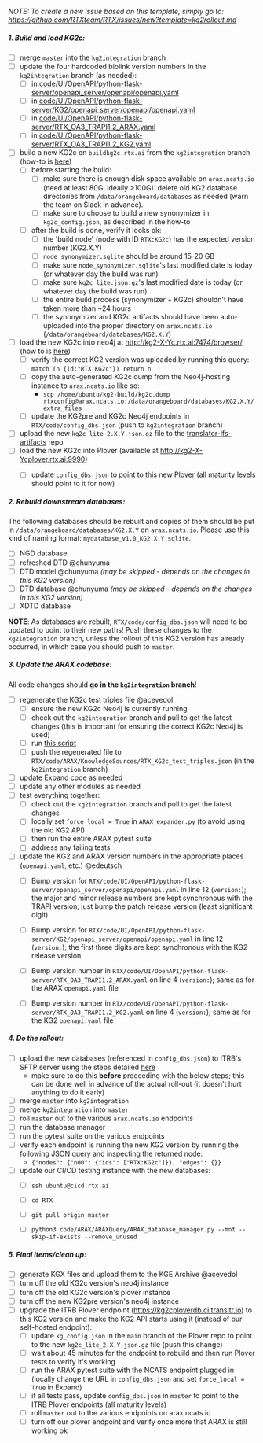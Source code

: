_NOTE: To create a new issue based on this template, simply go to: https://github.com/RTXteam/RTX/issues/new?template=kg2rollout.md_

##### 1. Build and load KG2c:

- [ ] merge `master` into the `kg2integration` branch
- [ ] update the four hardcoded biolink version numbers in the `kg2integration` branch (as needed):
  - [ ] in [code/UI/OpenAPI/python-flask-server/openapi_server/openapi/openapi.yaml](../code/UI/OpenAPI/python-flask-server/openapi_server/openapi/openapi.yaml)
  - [ ] in [code/UI/OpenAPI/python-flask-server/KG2/openapi_server/openapi/openapi.yaml](../code/UI/OpenAPI/python-flask-server/KG2/openapi_server/openapi/openapi.yaml)
  - [ ] in [code/UI/OpenAPI/python-flask-server/RTX_OA3_TRAPI1.2_ARAX.yaml](../code/UI/OpenAPI/python-flask-server/RTX_OA3_TRAPI1.2_ARAX.yaml)
  - [ ] in [code/UI/OpenAPI/python-flask-server/RTX_OA3_TRAPI1.2_KG2.yaml](../code/UI/OpenAPI/python-flask-server/RTX_OA3_TRAPI1.2_KG2.yaml)
- [ ] build a new KG2c on `buildkg2c.rtx.ai` from the `kg2integration` branch (how-to is [here](https://github.com/RTXteam/RTX/tree/master/code/kg2c#build-kg2canonicalized))
  - [ ] before starting the build:
    - [ ] make sure there is enough disk space available on `arax.ncats.io` (need at least 80G, ideally >100G). delete old KG2 database directories from `/data/orangeboard/databases` as needed (warn the team on Slack in advance).
    - [ ] make sure to choose to build a new synonymizer in `kg2c_config.json`, as described in the how-to
  - [ ] after the build is done, verify it looks ok:
    - [ ] the 'build node' (node with ID `RTX:KG2c`) has the expected version number (KG2.X.Y)
    - [ ] `node_synonymizer.sqlite` should be around 15-20 GB
    - [ ] make sure `node_synonymizer.sqlite`'s last modified date is today (or whatever day the build was run)
    - [ ] make sure `kg2c_lite.json.gz`'s last modified date is today (or whatever day the build was run)
    - [ ] the entire build process (synonymizer + KG2c) shouldn't have taken more than ~24 hours
    - [ ] the synonymizer and KG2c artifacts should have been auto-uploaded into the proper directory on `arax.ncats.io` (`/data/orangeboard/databases/KG2.X.Y`)
- [ ] load the new KG2c into neo4j at http://kg2-X-Yc.rtx.ai:7474/browser/ (how to is [here](https://github.com/RTXteam/RTX/tree/master/code/kg2c#host-kg2canonicalized-in-neo4j))
  - [ ] verify the correct KG2 version was uploaded by running this query: `match (n {id:"RTX:KG2c"}) return n`
  - [ ] copy the auto-generated KG2c dump from the Neo4j-hosting instance to `arax.ncats.io` like so:
    - `scp /home/ubuntu/kg2-build/kg2c.dump rtxconfig@arax.ncats.io:/data/orangeboard/databases/KG2.X.Y/extra_files`
  - [ ] update the KG2pre and KG2c Neo4j endpoints in `RTX/code/config_dbs.json` (push to `kg2integration` branch)
- [ ] upload the new `kg2c_lite_2.X.Y.json.gz` file to the [translator-lfs-artifacts](https://github.com/ncats/translator-lfs-artifacts/tree/main/files) repo
- [ ] load the new KG2c into Plover (available at http://kg2-X-Ycplover.rtx.ai:9990)
  - [ ] update `config_dbs.json` to point to this new Plover (all maturity levels should point to it for now)
  

##### 2. Rebuild downstream databases:

The following databases should be rebuilt and copies of them should be put in `/data/orangeboard/databases/KG2.X.Y` on `arax.ncats.io`. Please use this kind of naming format: `mydatabase_v1.0_KG2.X.Y.sqlite`.

- [ ] NGD database
- [ ] refreshed DTD @chunyuma
- [ ] DTD model @chunyuma _(may be skipped - depends on the changes in this KG2 version)_
- [ ] DTD database @chunyuma _(may be skipped - depends on the changes in this KG2 version)_
- [ ] XDTD database

**NOTE**: As databases are rebuilt, `RTX/code/config_dbs.json` will need to be updated to point to their new paths! Push these changes to the `kg2integration` branch, unless the rollout of this KG2 version has already occurred, in which case you should push to `master`. 


##### 3. Update the ARAX codebase:

All code changes should **go in the `kg2integration` branch**!

- [ ] regenerate the KG2c test triples file @acevedol
  - [ ] ensure the new KG2c Neo4j is currently running
  - [ ] check out the `kg2integration` branch and pull to get the latest changes (this is important for ensuring the correct KG2c Neo4j is used)
  - [ ] run [this script](https://github.com/RTXteam/RTX/blob/master/code/ARAX/KnowledgeSources/create_csv_of_kp_predicate_triples.py)
  - [ ] push the regenerated file to `RTX/code/ARAX/KnowledgeSources/RTX_KG2c_test_triples.json` (in the `kg2integration` branch)
- [ ] update Expand code as needed
- [ ] update any other modules as needed
- [ ] test everything together:
  - [ ] check out the `kg2integration` branch and pull to get the latest changes
  - [ ] locally set `force_local = True` in `ARAX_expander.py` (to avoid using the old KG2 API)
  - [ ] then run the entire ARAX pytest suite
  - [ ] address any failing tests
- [ ] update the KG2 and ARAX version numbers in the appropriate places (`openapi.yaml`, etc.) @edeutsch
  - [ ] Bump version for `RTX/code/UI/OpenAPI/python-flask-server/openapi_server/openapi/openapi.yaml` in line 12 (`version:`); the major and minor release numbers are kept synchronous with the TRAPI version; just bump the patch release version (least significant digit)
  - [ ] Bump version for `RTX/code/UI/OpenAPI/python-flask-server/KG2/openapi_server/openapi/openapi.yaml` in line 12 (`version:`); the first three digits are kept synchronous with the KG2 release version
  - [ ] Bump version number in `RTX/code/UI/OpenAPI/python-flask-server/RTX_OA3_TRAPI1.2_ARAX.yaml` on line 4 (`version:`); same as for the ARAX `openapi.yaml` file
  - [ ] Bump version number in `RTX/code/UI/OpenAPI/python-flask-server/RTX_OA3_TRAPI1.2_KG2.yaml` on line 4 (`version:`); same as for the KG2 `openapi.yaml` file
  

##### 4. Do the rollout:

- [ ] upload the new databases (referenced in `config_dbs.json`) to ITRB's SFTP server using the steps detailed [here](https://github.com/RTXteam/RTX/wiki/Config,-databases,-and-SFTP#uploading-databases-to-itrbs-sftp-server)
  - make sure to do this **before** proceeding with the below steps; this can be done well in advance of the actual roll-out (it doesn't hurt anything to do it early)
- [ ] merge `master` into `kg2integration`
- [ ] merge `kg2integration` into `master`
- [ ] roll `master` out to the various `arax.ncats.io` endpoints
- [ ] run the database manager
- [ ] run the pytest suite on the various endpoints
- [ ] verify each endpoint is running the new KG2 version by running the following JSON query and inspecting the returned node:
  - `{"nodes": {"n00": {"ids": ["RTX:KG2c"]}}, "edges": {}}`
- [ ] update our CI/CD testing instance with the new databases:
  - [ ] `ssh ubuntu@cicd.rtx.ai`
  - [ ] `cd RTX`
  - [ ] `git pull origin master`
  - [ ] `python3 code/ARAX/ARAXQuery/ARAX_database_manager.py --mnt --skip-if-exists --remove_unused`


##### 5. Final items/clean up:

- [ ] generate KGX files and upload them to the KGE Archive @acevedol
- [ ] turn off the old KG2c version's neo4j instance
- [ ] turn off the old KG2c version's plover instance
- [ ] turn off the new KG2pre version's neo4j instance
- [ ] upgrade the ITRB Plover endpoint (https://kg2cploverdb.ci.transltr.io) to this KG2 version and make the KG2 API starts using it (instead of our self-hosted endpoint): 
    - [ ] update `kg_config.json` in the `main` branch of the Plover repo to point to the new `kg2c_lite_2.X.Y.json.gz` file (push this change)
    - [ ] wait about 45 minutes for the endpoint to rebuild and then run Plover tests to verify it's working
    - [ ] run the ARAX pytest suite with the NCATS endpoint plugged in (locally change the URL in `config_dbs.json` and set `force_local = True` in Expand)
    - [ ] if all tests pass, update `config_dbs.json` in `master` to point to the ITRB Plover endpoints (all maturity levels)
    - [ ] roll `master` out to the various endpoints on arax.ncats.io
    - [ ] turn off our plover endpoint and verify once more that ARAX is still working ok
